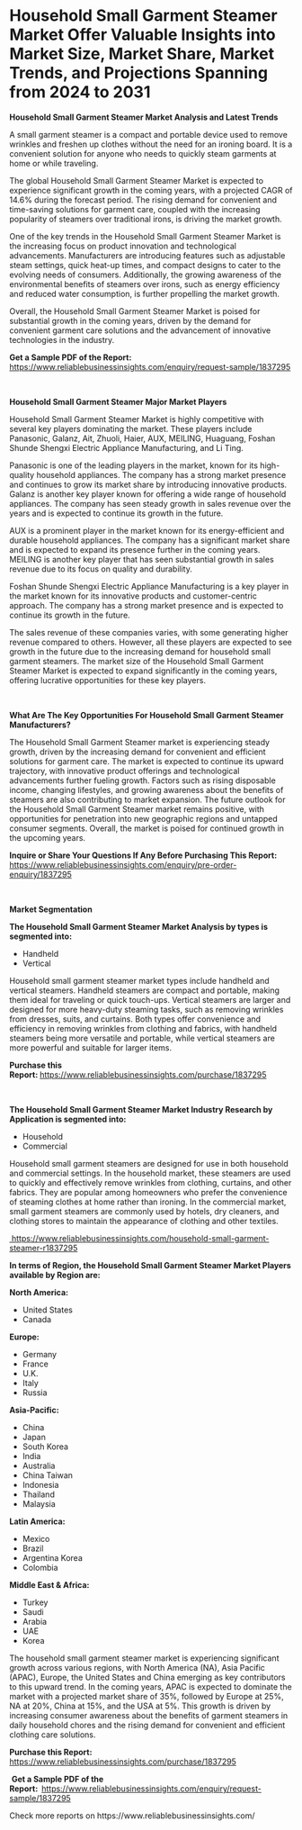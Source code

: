<p><h1>Household Small Garment Steamer Market Offer Valuable Insights into Market Size, Market Share, Market Trends, and Projections Spanning from 2024 to 2031</h1></p><p><strong>Household Small Garment Steamer Market Analysis and Latest Trends</strong></p>
<p><p>A small garment steamer is a compact and portable device used to remove wrinkles and freshen up clothes without the need for an ironing board. It is a convenient solution for anyone who needs to quickly steam garments at home or while traveling.</p><p>The global Household Small Garment Steamer Market is expected to experience significant growth in the coming years, with a projected CAGR of 14.6% during the forecast period. The rising demand for convenient and time-saving solutions for garment care, coupled with the increasing popularity of steamers over traditional irons, is driving the market growth.</p><p>One of the key trends in the Household Small Garment Steamer Market is the increasing focus on product innovation and technological advancements. Manufacturers are introducing features such as adjustable steam settings, quick heat-up times, and compact designs to cater to the evolving needs of consumers. Additionally, the growing awareness of the environmental benefits of steamers over irons, such as energy efficiency and reduced water consumption, is further propelling the market growth.</p><p>Overall, the Household Small Garment Steamer Market is poised for substantial growth in the coming years, driven by the demand for convenient garment care solutions and the advancement of innovative technologies in the industry.</p></p>
<p><strong>Get a Sample PDF of the Report:&nbsp;</strong> <a href="https://www.reliablebusinessinsights.com/enquiry/request-sample/1837295">https://www.reliablebusinessinsights.com/enquiry/request-sample/1837295</a></p>
<p>&nbsp;</p>
<p><strong>Household Small Garment Steamer Major Market Players</strong></p>
<p><p>Household Small Garment Steamer Market is highly competitive with several key players dominating the market. These players include Panasonic, Galanz, Ait, Zhuoli, Haier, AUX, MEILING, Huaguang, Foshan Shunde Shengxi Electric Appliance Manufacturing, and Li Ting. </p><p>Panasonic is one of the leading players in the market, known for its high-quality household appliances. The company has a strong market presence and continues to grow its market share by introducing innovative products. Galanz is another key player known for offering a wide range of household appliances. The company has seen steady growth in sales revenue over the years and is expected to continue its growth in the future.</p><p>AUX is a prominent player in the market known for its energy-efficient and durable household appliances. The company has a significant market share and is expected to expand its presence further in the coming years. MEILING is another key player that has seen substantial growth in sales revenue due to its focus on quality and durability.</p><p>Foshan Shunde Shengxi Electric Appliance Manufacturing is a key player in the market known for its innovative products and customer-centric approach. The company has a strong market presence and is expected to continue its growth in the future.</p><p>The sales revenue of these companies varies, with some generating higher revenue compared to others. However, all these players are expected to see growth in the future due to the increasing demand for household small garment steamers. The market size of the Household Small Garment Steamer Market is expected to expand significantly in the coming years, offering lucrative opportunities for these key players.</p></p>
<p>&nbsp;</p>
<p><strong>What Are The Key Opportunities For Household Small Garment Steamer Manufacturers?</strong></p>
<p><p>The Household Small Garment Steamer market is experiencing steady growth, driven by the increasing demand for convenient and efficient solutions for garment care. The market is expected to continue its upward trajectory, with innovative product offerings and technological advancements further fueling growth. Factors such as rising disposable income, changing lifestyles, and growing awareness about the benefits of steamers are also contributing to market expansion. The future outlook for the Household Small Garment Steamer market remains positive, with opportunities for penetration into new geographic regions and untapped consumer segments. Overall, the market is poised for continued growth in the upcoming years.</p></p>
<p><strong>Inquire or Share Your Questions If Any Before Purchasing This Report:</strong> <a href="https://www.reliablebusinessinsights.com/enquiry/pre-order-enquiry/1837295">https://www.reliablebusinessinsights.com/enquiry/pre-order-enquiry/1837295</a></p>
<p>&nbsp;</p>
<p><strong>Market Segmentation</strong></p>
<p><strong>The Household Small Garment Steamer Market Analysis by types is segmented into:</strong></p>
<p><ul><li>Handheld</li><li>Vertical</li></ul></p>
<p><p>Household small garment steamer market types include handheld and vertical steamers. Handheld steamers are compact and portable, making them ideal for traveling or quick touch-ups. Vertical steamers are larger and designed for more heavy-duty steaming tasks, such as removing wrinkles from dresses, suits, and curtains. Both types offer convenience and efficiency in removing wrinkles from clothing and fabrics, with handheld steamers being more versatile and portable, while vertical steamers are more powerful and suitable for larger items.</p></p>
<p><strong>Purchase this Report:&nbsp;</strong><a href="https://www.reliablebusinessinsights.com/purchase/1837295">https://www.reliablebusinessinsights.com/purchase/1837295</a></p>
<p>&nbsp;</p>
<p><strong>The Household Small Garment Steamer Market Industry Research by Application is segmented into:</strong></p>
<p><ul><li>Household</li><li>Commercial</li></ul></p>
<p><p>Household small garment steamers are designed for use in both household and commercial settings. In the household market, these steamers are used to quickly and effectively remove wrinkles from clothing, curtains, and other fabrics. They are popular among homeowners who prefer the convenience of steaming clothes at home rather than ironing. In the commercial market, small garment steamers are commonly used by hotels, dry cleaners, and clothing stores to maintain the appearance of clothing and other textiles.</p></p>
<p><a href="https://www.reliablebusinessinsights.com/household-small-garment-steamer-r1837295">&nbsp;https://www.reliablebusinessinsights.com/household-small-garment-steamer-r1837295</a></p>
<p><strong>In terms of Region, the Household Small Garment Steamer Market Players available by Region are:</strong></p>
<p>
    <p> <strong> North America: </strong>
        <ul>
            <li>United States</li>
            <li>Canada</li>
        </ul>
        </p> 
    <p> <strong> Europe: </strong>
        <ul>
            <li>Germany</li>
            <li>France</li>
            <li>U.K.</li>
            <li>Italy</li>
            <li>Russia</li>
        </ul>
        </p> 
    <p> <strong> Asia-Pacific: </strong>
        <ul>
            <li>China</li>
            <li>Japan</li>
            <li>South Korea</li>
            <li>India</li>
            <li>Australia</li>
            <li>China Taiwan</li>
            <li>Indonesia</li>
            <li>Thailand</li>
            <li>Malaysia</li>
        </ul>
        </p> 
    <p> <strong> Latin America: </strong>
        <ul>
            <li>Mexico</li>
            <li>Brazil</li>
            <li>Argentina Korea</li>
            <li>Colombia</li>
        </ul>
        </p> 
    <p> <strong> Middle East & Africa: </strong>
        <ul>
            <li>Turkey</li>
            <li>Saudi</li>
            <li>Arabia</li>
            <li>UAE</li>
            <li>Korea</li>
        </ul>
    </p>
    </p>
<p><p>The household small garment steamer market is experiencing significant growth across various regions, with North America (NA), Asia Pacific (APAC), Europe, the United States and China emerging as key contributors to this upward trend. In the coming years, APAC is expected to dominate the market with a projected market share of 35%, followed by Europe at 25%, NA at 20%, China at 15%, and the USA at 5%. This growth is driven by increasing consumer awareness about the benefits of garment steamers in daily household chores and the rising demand for convenient and efficient clothing care solutions.</p></p>
<p><strong>Purchase this Report: </strong><a href="https://www.reliablebusinessinsights.com/purchase/1837295">https://www.reliablebusinessinsights.com/purchase/1837295</a></p>
<p>&nbsp;<strong>Get a Sample PDF of the Report:&nbsp;&nbsp;</strong><a href="https://www.reliablebusinessinsights.com/enquiry/request-sample/1837295">https://www.reliablebusinessinsights.com/enquiry/request-sample/1837295</a></p>
<p><strong></strong></p>
<p>Check more reports on https://www.reliablebusinessinsights.com/</p>